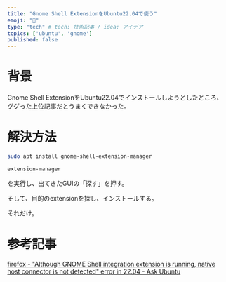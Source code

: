 ```yaml
---
title: "Gnome Shell ExtensionをUbuntu22.04で使う"
emoji: "🎉"
type: "tech" # tech: 技術記事 / idea: アイデア
topics: ['ubuntu', 'gnome']
published: false
---
```


# 背景

Gnome Shell ExtensionをUbuntu22.04でインストールしようとしたところ、ググった上位記事だとうまくできなかった。

# 解決方法

```bash
sudo apt install gnome-shell-extension-manager

extension-manager
```

を実行し、出てきたGUIの「探す」を押す。

そして、目的のextensionを探し、インストールする。

それだけ。

# 参考記事

[firefox - "Although GNOME Shell integration extension is running, native host connector is not detected" error in 22.04 - Ask Ubuntu](https://askubuntu.com/questions/1403688/although-gnome-shell-integration-extension-is-running-native-host-connector-is)
